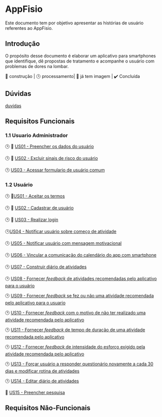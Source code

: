 # AppFisio

Este documento tem por objetivo apresentar as histórias de usuário referentes ao AppFisio.

## Introdução

O propósito desse documento é elaborar um aplicativo para smartphones que identifique, dê propostas de tratamento e acompanhe o usuário com problemas de dores na lombar.

:construction: construção | :clock3: processamento| :iphone: já tem imagem | :heavy_check_mark: Concluída

## Dúvidas

[duvidas](https://git.quixada.ufc.br/npi/AppFisio/-/wikis/duvidas)

## Requisitos Funcionais

### 1.1 Usuario Administrador

:clock3: :iphone: [US01 - Preencher os dados do usuário](https://git.quixada.ufc.br/npi/AppFisio/-/wikis/admin/us01-preencher-os-dados-de-usuario)

:clock3: :iphone: [US02 - Excluir sinais de risco do usuário](https://git.quixada.ufc.br/npi/AppFisio/-/wikis/admin/us02-excluir-sinais-de-risco)

:clock3: [US03 - Acessar formulario de usuário comum](https://git.quixada.ufc.br/npi/AppFisio/-/wikis/admin/us03-acessar-formulario-de-usuario-comum)

### 1.2 Usuário

:clock3: :iphone:[US01 - Aceitar os termos](https://git.quixada.ufc.br/npi/AppFisio/-/wikis/usuario/us01-aceitar-termos-de-uso)

:clock3: :iphone: [US02 - Cadastrar de usuário](https://git.quixada.ufc.br/npi/AppFisio/-/wikis/usuario/us02-cadastrar-usuario)

:clock3: :iphone: [US03 - Realizar login](https://git.quixada.ufc.br/npi/AppFisio/-/wikis/usuario/us03-realizar-login)

:clock3:[US04 - Notificar usuário sobre começo de atividade](https://git.quixada.ufc.br/npi/AppFisio/-/wikis/usuario/us04-notificar-usuario-sobre-comeco-de-atividade)

:clock3: [US05 - Notificar usuário com mensagem motivacional](https://git.quixada.ufc.br/npi/AppFisio/-/wikis/usuario/us05-notificar-usuario-com-mensagem-motivacional)

:clock3: [US06 - Vincular a comunicação do calendário do app com smartphone](https://git.quixada.ufc.br/npi/AppFisio/-/wikis/usuario/us06-vincular-a-comunicacao-do-calendario-do-aplicativo-com-smartphone)

:clock3: [US07 - Construir diário de atividades](https://git.quixada.ufc.br/npi/AppFisio/-/wikis/usuario/us07-construir-diario-de-atividades)

:clock3: [US08 - Fornecer _feedback_ de atividades recomendadas pelo aplicativo para o usuário](https://git.quixada.ufc.br/npi/AppFisio/-/wikis/usuario/us08-fornecer-feedback-de-atividades-recomendadas-pelo-aplicativo-para-o-usuario)

:clock3: [US09 - Fornecer _feedback_ se fez ou não uma atividade recomendada pelo aplicativo para o usuario](https://git.quixada.ufc.br/npi/AppFisio/-/wikis/usuario/us09-fornecer-feedback-se-fez-ou-nao-uma-atividade-recomendada-pelo-aplicativo-para-o-usuario)

:clock3:  [US10 - Fornecer _feedback_ com o motivo de não ter realizado uma atividade recomendada pelo aplicativo](https://git.quixada.ufc.br/npi/AppFisio/-/wikis/usuario/us10-fornecer-feedback-com-o-motivo-de-nao-ter-realizado-uma-atividade-recomendada-pelo-aplicativo-para-o-usuario)

:clock3: [US11 - Fornecer _feedback_ de tempo de duração de uma atividade recomendada pelo aplicativo](https://git.quixada.ufc.br/npi/AppFisio/-/wikis/usuario/usuario/us11-fornecer-feedback-de-tempo-de-duracao-de-uma-atividade-recomendada-pelo-aplicativo)

:clock3: [US12 - Fornecer _feedback_ de intensidade do esforço exigido pela atividade recomendada pelo aplicativo](https://git.quixada.ufc.br/npi/AppFisio/-/wikis/usuario/usuario/us12-fornecer-feedback-de-intensidade-do-esforco-exigido-pela-atividade-recomendada-pelo-aplicativo)

:clock3: [US13 - Forçar usuário a responder questionário novamente a cada 30 dias e modificar rotina de atividades](https://git.quixada.ufc.br/npi/AppFisio/-/wikis/usuario/usuario/us13-forcar-usuario-a-responder-questionario-novamente-a-cada-30-dias-e-modificar-rotina-de-atividades)

:clock3: [US14 - Editar diário de atividades](https://git.quixada.ufc.br/npi/AppFisio/-/wikis/usuario/usuario/us14-editar-diario-de-atividades.md)

:construction: [US15 - Preencher pesquisa](https://git.quixada.ufc.br/npi/AppFisio/-/wikis/usuario/usuario/us15-preencher-pesquisa)

## Requisitos Não-Funcionais
